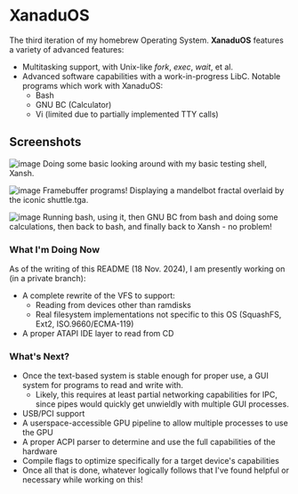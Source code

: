 # XanaduOS

The third iteration of my homebrew Operating System. **XanaduOS** features a variety of advanced features:
- Multitasking support, with Unix-like *fork*, *exec*, *wait*, et al.
- Advanced software capabilities with a work-in-progress LibC. Notable programs which work with XanaduOS:
  - Bash
  - GNU BC (Calculator)
  - Vi (limited due to partially implemented TTY calls)
 
## Screenshots

![image](https://github.com/user-attachments/assets/7dd86343-404d-4683-8300-7277b0156f3d)
Doing some basic looking around with my basic testing shell, Xansh.

![image](https://github.com/user-attachments/assets/ea768bee-d59c-40d8-adbd-231c6d4f70dd)
Framebuffer programs! Displaying a mandelbot fractal overlaid by the iconic shuttle.tga.

![image](https://github.com/user-attachments/assets/4301c0af-13be-450f-9ec1-0ecfd777c681)
Running bash, using it, then GNU BC from bash and doing some calculations, then back to bash, and finally back to Xansh - no problem!



 
### What I'm Doing Now
As of the writing of this README (18 Nov. 2024), I am presently working on (in a private branch):
- A complete rewrite of the VFS to support:
  - Reading from devices other than ramdisks
  - Real filesystem implementations not specific to this OS (SquashFS, Ext2, ISO.9660/ECMA-119)
- A proper ATAPI IDE layer to read from CD

### What's Next?
- Once the text-based system is stable enough for proper use, a GUI system for programs to read and write with.
  - Likely, this requires at least partial networking capabilities for IPC, since pipes would quickly get unwieldly with multiple GUI processes.
- USB/PCI support
- A userspace-accessible GPU pipeline to allow multiple processes to use the GPU
- A proper ACPI parser to determine and use the full capabilities of the hardware
- Compile flags to optimize specifically for a target device's capabilities
- Once all that is done, whatever logically follows that I've found helpful or necessary while working on this!
